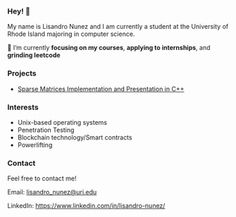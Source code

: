 ### Hey! 👋
My name is Lisandro Nunez and I am currently a student at the University of Rhode Island majoring in computer science.

🎯 I’m currently <b>focusing on my courses</b>, <b>applying to internships</b>, and <b>grinding leetcode</b>

<!-- #### Visit My Website! https:://www.lisandro.dev/ -->

### Projects
- [Sparse Matrices Implementation and Presentation in C++](https://github.com/fherchuk/CSC212-Final-Project)

### Interests
- Unix-based operating systems
- Penetration Testing
- Blockchain technology/Smart contracts
- Powerlifting

### Contact
Feel free to contact me!  

Email: lisandro_nunez@uri.edu 

LinkedIn: https://www.linkedin.com/in/lisandro-nunez/

<!--
Here are some ideas to get you started:

- 🔭 I’m currently working on ...
- 🌱 I’m currently learning ...
- 👯 I’m looking to collaborate on ...
- 🤔 I’m looking for help with ...
- 💬 Ask me about ...
- 📫 How to reach me: ...
- 😄 Pronouns: ...
- ⚡ Fun fact: ...
-->


<!--
**bluelisandro/bluelisandro** is a ✨ _special_ ✨ repository because its `README.md` (this file) appears on your GitHub profile.

Here are some ideas to get you started:

- 🔭 I’m currently working on ...
- 🌱 I’m currently learning ...
- 👯 I’m looking to collaborate on ...
- 🤔 I’m looking for help with ...
- 💬 Ask me about ...
- 📫 How to reach me: ...
- 😄 Pronouns: ...
- ⚡ Fun fact: ...
-->
